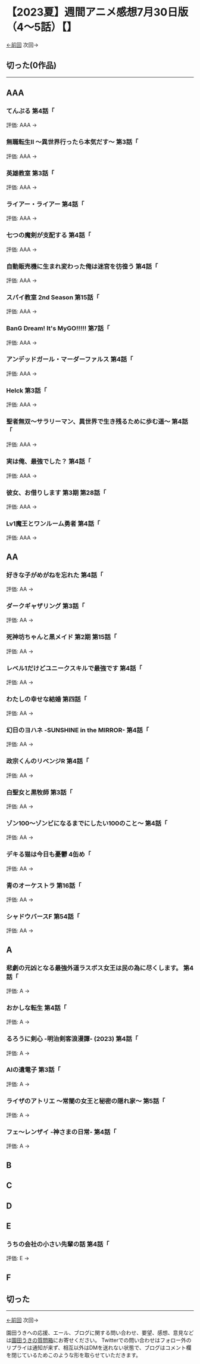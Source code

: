 # 【2023夏】週間アニメ感想7月30日版（4～5話）【】

[←前回](https://www.ukitouchtypist.org/2023/07/24/post-2071/) 次回→

## 切った(0作品)
***
## AAA
### てんぷる 第4話「
評価: AAA →
### 無職転生Ⅱ ～異世界行ったら本気だす～ 第3話「
評価: AAA →
### 英雄教室 第3話「
評価: AAA →
### ライアー・ライアー 第4話「
評価: AAA →
### 七つの魔剣が支配する 第4話「
評価: AAA →
### 自動販売機に生まれ変わった俺は迷宮を彷徨う 第4話「
評価: AAA →
### スパイ教室 2nd Season 第15話「
評価: AAA →
### BanG Dream! It's MyGO!!!!! 第7話「
評価: AAA →
### アンデッドガール・マーダーファルス 第4話「
評価: AAA →
### Helck 第3話「
評価: AAA →
### 聖者無双～サラリーマン、異世界で生き残るために歩む道～ 第4話「
評価: AAA →
### 実は俺、最強でした？ 第4話「
評価: AAA →
### 彼女、お借りします 第3期 第28話「
評価: AAA →
### Lv1魔王とワンルーム勇者 第4話「
評価: AAA →
## AA
### 好きな子がめがねを忘れた 第4話「
評価: AA →
### ダークギャザリング 第3話「
評価: AA →
### 死神坊ちゃんと黒メイド 第2期 第15話「
評価: AA →
### レベル1だけどユニークスキルで最強です 第4話「
評価: AA →
### わたしの幸せな結婚 第四話「
評価: AA →
### 幻日のヨハネ -SUNSHINE in the MIRROR- 第4話「
評価: AA →
### 政宗くんのリベンジR 第4話「
評価: AA →
### 白聖女と黒牧師 第3話「
評価: AA →
### ゾン100～ゾンビになるまでにしたい100のこと～ 第4話「
評価: AA →
### デキる猫は今日も憂鬱 4缶め「
評価: AA →
### 青のオーケストラ 第16話「
評価: AA →
### シャドウバースF 第54話「
評価: AA →
## A
### 悲劇の元凶となる最強外道ラスボス女王は民の為に尽くします。 第4話「
評価: A →
### おかしな転生 第4話「
評価: A →
### るろうに剣心 -明治剣客浪漫譚- (2023) 第4話「
評価: A →
### AIの遺電子 第3話「
評価: A →
### ライザのアトリエ ～常闇の女王と秘密の隠れ家～ 第5話「
評価: A →
### フェ～レンザイ -神さまの日常- 第4話「
評価: A →
## B
## C
## D
## E
### うちの会社の小さい先輩の話 第4話「
評価: E →
## F
## 切った
***
[←前回](https://www.ukitouchtypist.org/2023/07/24/post-2071/) 次回→

園田うきへの応援、エール、ブログに関する問い合わせ、要望、感想、意見などは[園田うきの質問箱](https://peing.net/ja/ukitouchtypist)にお寄せください。
Twitterでの問い合わせはフォロー外のリプライは通知が来ず、相互以外はDMを送れない状態で、ブログはコメント欄を閉じているためこのような形を取らせていただきます。
